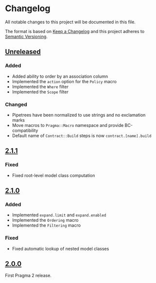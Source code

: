 # Changelog

All notable changes to this project will be documented in this file.

The format is based on [Keep a Changelog](http://keepachangelog.com/en/1.0.0/)
and this project adheres to [Semantic Versioning](http://semver.org/spec/v2.0.0.html).

## [Unreleased]

### Added

- Added ability to order by an association column
- Implemented the `action` option for the `Policy` macro
- Implemented the `Where` filter
- Implemented the `Scope` filter

### Changed

- Pipetrees have been normalized to use strings and no exclamation marks
- Move macros to `Pragma::Macro` namespace and provide BC-compatibility
- Default name of `Contract::Build` steps is now `contract.[name].build`

## [2.1.1]

### Fixed

- Fixed root-level model class computation

## [2.1.0]

### Added

- Implemented `expand.limit` and `expand.enabled`
- Implemented the `Ordering` macro
- Implemented the `Filtering` macro

### Fixed

- Fixed automatic lookup of nested model classes

## [2.0.0]

First Pragma 2 release.

[Unreleased]: https://github.com/pragmarb/pragma/compare/v2.1.1...HEAD
[2.1.1]: https://github.com/pragmarb/pragma/compare/v2.1.0...v2.1.1
[2.1.0]: https://github.com/pragmarb/pragma/compare/v2.0.0...v2.1.0
[2.0.0]: https://github.com/pragmarb/pragma/compare/v1.2.6...v2.0.0
